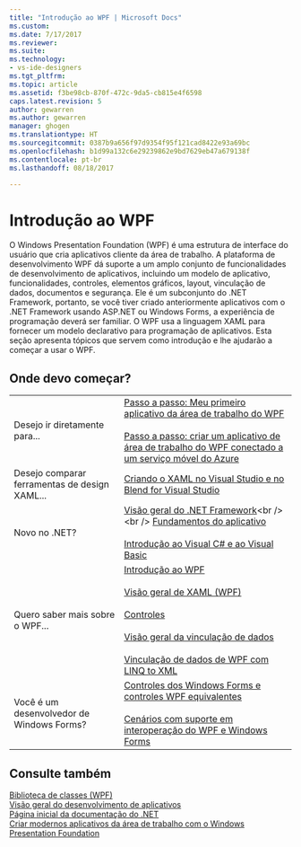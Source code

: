 ```yaml
---
title: "Introdução ao WPF | Microsoft Docs"
ms.custom: 
ms.date: 7/17/2017
ms.reviewer: 
ms.suite: 
ms.technology:
- vs-ide-designers
ms.tgt_pltfrm: 
ms.topic: article
ms.assetid: f3be98cb-870f-472c-9da5-cb815e4f6598
caps.latest.revision: 5
author: gewarren
ms.author: gewarren
manager: ghogen
ms.translationtype: HT
ms.sourcegitcommit: 0387b9a656f97d9354f95f121cad8422e93a69bc
ms.openlocfilehash: b1d99a132c6e29239862e9bd7629eb47a679138f
ms.contentlocale: pt-br
ms.lasthandoff: 08/18/2017

---
```

# <a name="getting-started-with-wpf"></a>Introdução ao WPF
O Windows Presentation Foundation (WPF) é uma estrutura de interface do usuário que cria aplicativos cliente da área de trabalho. A plataforma de desenvolvimento WPF dá suporte a um amplo conjunto de funcionalidades de desenvolvimento de aplicativos, incluindo um modelo de aplicativo, funcionalidades, controles, elementos gráficos, layout, vinculação de dados, documentos e segurança. Ele é um subconjunto do .NET Framework, portanto, se você tiver criado anteriormente aplicativos com o .NET Framework usando ASP.NET ou Windows Forms, a experiência de programação deverá ser familiar. O WPF usa a linguagem XAML para fornecer um modelo declarativo para programação de aplicativos. Esta seção apresenta tópicos que servem como introdução e lhe ajudarão a começar a usar o WPF.  
  
## <a name="where-should-i-start"></a>Onde devo começar?  
  
|||  
|-|-|  
|Desejo ir diretamente para...|[Passo a passo: Meu primeiro aplicativo da área de trabalho do WPF](../designers/walkthrough-my-first-wpf-desktop-application2.md)<br /><br /> [Passo a passo: criar um aplicativo de área de trabalho do WPF conectado a um serviço móvel do Azure](../designers/walkthrough-create-a-wpf-desktop-application-connected-to-an-azure-mobile-service.md)|  
| Desejo comparar ferramentas de design XAML... |[Criando o XAML no Visual Studio e no Blend for Visual Studio](../designers/designing-xaml-in-visual-studio.md)|  
|Novo no .NET?|[Visão geral do .NET Framework](https://msdn.microsoft.com/en-us/library/zw4w595w\(v=vs.140\).aspx)<br /><br /> [Fundamentos do aplicativo](/dotnet/standard/application-essentials)<br /><br /> [Introdução ao Visual C# e ao Visual Basic](../ide/getting-started-with-visual-csharp-and-visual-basic.md)|  
|Quero saber mais sobre o WPF...|[Introdução ao WPF](../designers/introduction-to-wpf.md)<br /><br /> [Visão geral de XAML (WPF)](https://docs.microsoft.com/dotnet/framework/wpf/advanced/xaml-overview-wpf)<br /><br /> [Controles](https://docs.microsoft.com/dotnet/framework/wpf/controls/)<br /><br /> [Visão geral da vinculação de dados](https://docs.microsoft.com/dotnet/framework/wpf/data/data-binding-overview)<br /><br /> [Vinculação de dados de WPF com LINQ to XML](../designers/wpf-data-binding-with-linq-to-xml.md)|  
|Você é um desenvolvedor de Windows Forms?|[Controles dos Windows Forms e controles WPF equivalentes](https://docs.microsoft.com/dotnet/framework/wpf/advanced/windows-forms-controls-and-equivalent-wpf-controls)<br /><br /> [Cenários com suporte em interoperação do WPF e Windows Forms](https://docs.microsoft.com/dotnet/framework/wpf/advanced/wpf-and-windows-forms-interoperation)|  
  
## <a name="see-also"></a>Consulte também  
 [Biblioteca de classes (WPF)](https://docs.microsoft.com/dotnet/framework/wpf/class-library-wpf)   
 [Visão geral do desenvolvimento de aplicativos](https://docs.microsoft.com/dotnet/framework/wpf/app-development/index)   
 [Página inicial da documentação do .NET](https://docs.microsoft.com/dotnet/index)   
 [Criar modernos aplicativos da área de trabalho com o Windows Presentation Foundation](../designers/create-modern-desktop-applications-with-windows-presentation-foundation.md)

